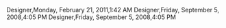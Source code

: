 ﻿Designer,Monday, February 21, 2011,1:42 AMDesigner,Friday, September 5, 2008,4:05 PMDesigner,Friday, September 5, 2008,4:05 PM
